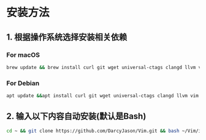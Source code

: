 # 安装方法

## 1. 根据操作系统选择安装相关依赖

### For macOS

```bash
brew update && brew install curl git wget universal-ctags clangd llvm vim
```

### For Debian

```bash
apt update &&apt install curl git wget universal-ctags clangd llvm vim -y 
```

## 2. 输入以下内容自动安装(默认是Bash)

```bash
cd ~ && git clone https://github.com/DarcyJason/Vim.git && bash ~/Vim/install.sh
```
